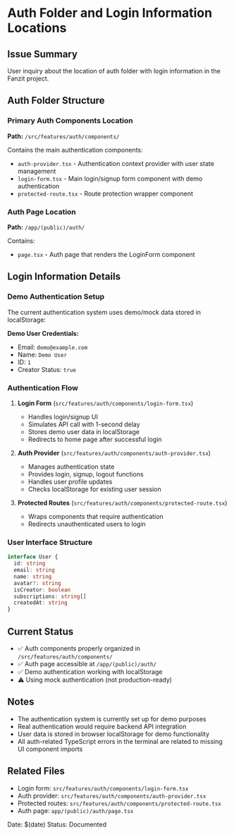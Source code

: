 # Auth Folder and Login Information Locations

## Issue Summary
User inquiry about the location of auth folder with login information in the Fanzit project.

## Auth Folder Structure

### Primary Auth Components Location
**Path:** `/src/features/auth/components/`

Contains the main authentication components:
- `auth-provider.tsx` - Authentication context provider with user state management
- `login-form.tsx` - Main login/signup form component with demo authentication
- `protected-route.tsx` - Route protection wrapper component

### Auth Page Location
**Path:** `/app/(public)/auth/`

Contains:
- `page.tsx` - Auth page that renders the LoginForm component

## Login Information Details

### Demo Authentication Setup
The current authentication system uses demo/mock data stored in localStorage:

**Demo User Credentials:**
- Email: `demo@example.com`
- Name: `Demo User`
- ID: `1`
- Creator Status: `true`

### Authentication Flow
1. **Login Form** (`src/features/auth/components/login-form.tsx`)
   - Handles login/signup UI
   - Simulates API call with 1-second delay
   - Stores demo user data in localStorage
   - Redirects to home page after successful login

2. **Auth Provider** (`src/features/auth/components/auth-provider.tsx`)
   - Manages authentication state
   - Provides login, signup, logout functions
   - Handles user profile updates
   - Checks localStorage for existing user session

3. **Protected Routes** (`src/features/auth/components/protected-route.tsx`)
   - Wraps components that require authentication
   - Redirects unauthenticated users to login

### User Interface Structure
```typescript
interface User {
  id: string
  email: string
  name: string
  avatar?: string
  isCreator: boolean
  subscriptions: string[]
  createdAt: string
}
```

## Current Status
- ✅ Auth components properly organized in `/src/features/auth/components/`
- ✅ Auth page accessible at `/app/(public)/auth/`
- ✅ Demo authentication working with localStorage
- ⚠️ Using mock authentication (not production-ready)

## Notes
- The authentication system is currently set up for demo purposes
- Real authentication would require backend API integration
- User data is stored in browser localStorage for demo functionality
- All auth-related TypeScript errors in the terminal are related to missing UI component imports

## Related Files
- Login form: `src/features/auth/components/login-form.tsx`
- Auth provider: `src/features/auth/components/auth-provider.tsx`
- Protected routes: `src/features/auth/components/protected-route.tsx`
- Auth page: `app/(public)/auth/page.tsx`

Date: $(date)
Status: Documented